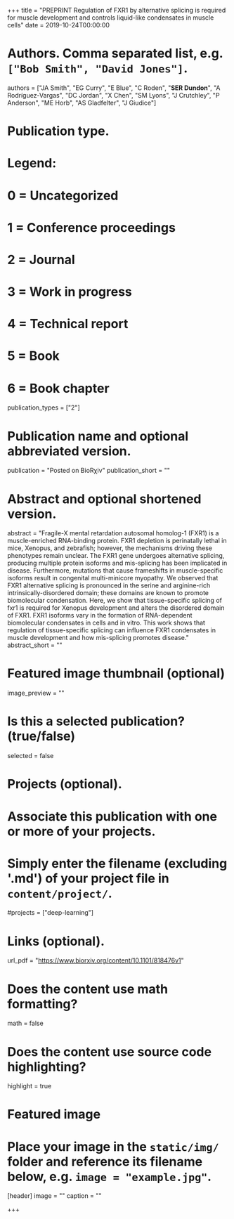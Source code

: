 +++
title = "PREPRINT Regulation of FXR1 by alternative splicing is required for muscle development and controls liquid-like condensates in muscle cells"
date = 2019-10-24T00:00:00

# Authors. Comma separated list, e.g. `["Bob Smith", "David Jones"]`.
authors = ["JA Smith", "EG Curry", "E Blue", "C Roden", "**SER Dundon**", "A Rodríguez-Vargas", "DC Jordan", "X Chen", "SM Lyons", "J Crutchley", "P Anderson", "ME Horb", "AS Gladfelter", "J Giudice"]

# Publication type.
# Legend:
# 0 = Uncategorized
# 1 = Conference proceedings
# 2 = Journal
# 3 = Work in progress
# 4 = Technical report
# 5 = Book
# 6 = Book chapter
publication_types = ["2"]

# Publication name and optional abbreviated version.
publication = "Posted on BioRχiv"
publication_short = ""

# Abstract and optional shortened version.
abstract = "Fragile-X mental retardation autosomal homolog-1 (FXR1) is a muscle-enriched RNA-binding protein. FXR1 depletion is perinatally lethal in mice, Xenopus, and zebrafish; however, the mechanisms driving these phenotypes remain unclear. The FXR1 gene undergoes alternative splicing, producing multiple protein isoforms and mis-splicing has been implicated in disease. Furthermore, mutations that cause frameshifts in muscle-specific isoforms result in congenital multi-minicore myopathy. We observed that FXR1 alternative splicing is pronounced in the serine and arginine-rich intrinsically-disordered domain; these domains are known to promote biomolecular condensation. Here, we show that tissue-specific splicing of fxr1 is required for Xenopus development and alters the disordered domain of FXR1. FXR1 isoforms vary in the formation of RNA-dependent biomolecular condensates in cells and in vitro. This work shows that regulation of tissue-specific splicing can influence FXR1 condensates in muscle development and how mis-splicing promotes disease."
abstract_short = ""

# Featured image thumbnail (optional)
image_preview = ""

# Is this a selected publication? (true/false)
selected = false

# Projects (optional).
#   Associate this publication with one or more of your projects.
#   Simply enter the filename (excluding '.md') of your project file in `content/project/`.
#projects = ["deep-learning"]

# Links (optional).
url_pdf = "https://www.biorxiv.org/content/10.1101/818476v1"

# Does the content use math formatting?
math = false

# Does the content use source code highlighting?
highlight = true

# Featured image
# Place your image in the `static/img/` folder and reference its filename below, e.g. `image = "example.jpg"`.
[header]
image = ""
caption = ""

+++
